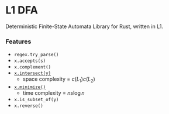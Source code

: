 # L1 DFA
Deterministic Finite-State Automata Library for Rust, written in L1.

### Features

- `regex.try_parse()`
- `x.accepts(s)`
- `x.complement()`
- [`x.intersect(y)`](https://math.stackexchange.com/questions/1166225/checking-understanding-of-dfa-regular-operations-intersection-and-star)
  - space complexity = $c(L_1)c(L_2)$
- [`x.minimize()`](https://en.wikipedia.org/wiki/DFA_minimization)
  - time complexity = $ns\log n$
- `x.is_subset_of(y)`
- `x.reverse()`
